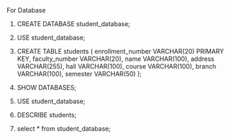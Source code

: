 For Database


1. CREATE DATABASE student_database;

2. USE student_database;

3. CREATE TABLE students (
  enrollment_number VARCHAR(20) PRIMARY KEY,
  faculty_number VARCHAR(20),
  name VARCHAR(100),
  address VARCHAR(255),
  hall VARCHAR(100),
  course VARCHAR(100),
  branch VARCHAR(100),
  semester VARCHAR(50)
);

4. SHOW DATABASES;

5. USE student_database;

6. DESCRIBE students;

7. select * from student_database;